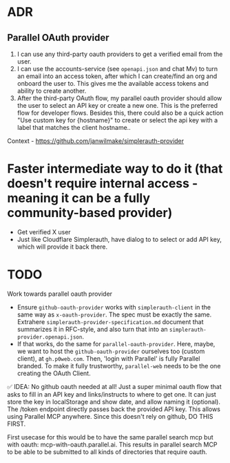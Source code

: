 # ADR

## Parallel OAuth provider

1. I can use any third-party oauth providers to get a verified email from the user.
2. I can use the accounts-service (see `openapi.json` and chat Mv) to turn an email into an access token, after which I can create/find an org and onboard the user to. This gives me the available access tokens and ability to create another.
3. After the third-party OAuth flow, my parallel oauth provider should allow the user to select an API key or create a new one. This is the preferred flow for developer flows. Besides this, there could also be a quick action "Use custom key for {hostname}" to create or select the api key with a label that matches the client hostname..

Context - https://github.com/janwilmake/simplerauth-provider

# Faster intermediate way to do it (that doesn't require internal access - meaning it can be a fully community-based provider)

- Get verified X user
- Just like Cloudflare Simplerauth, have dialog to to select or add API key, which will provide it back there.

# TODO

Work towards parallel oauth provider

- Ensure `github-oauth-provider` works with `simplerauth-client` in the same way as `x-oauth-provider`. The spec must be exactly the same. Extrahere `simplerauth-provider-specification.md` document that summarizes it in RFC-style, and also turn that into an `simplerauth-provider.openapi.json`.
- If that works, do the same for `parallel-oauth-provider`. Here, maybe, we want to host the `github-oauth-provider` ourselves too (custom client), at `gh.p0web.com`. Then, 'login with Parallel' is fully Parallel branded. To make it fully trustworthy, `parallel-web` needs to be the one creating the OAuth Client.

✅ IDEA: No github oauth needed at all! Just a super minimal oauth flow that asks to fill in an API key and links/instructs to where to get one. It can just store the key in localStorage and show date, and allow naming it (optional). The /token endpoint directly passes back the provided API key. This allows using Parallel MCP anywhere. Since this doesn't rely on github, DO THIS FIRST.

First usecase for this would be to have the same parallel search mcp but with oauth: mcp-with-oauth.parallel.ai. This results in parallel search MCP to be able to be submitted to all kinds of directories that require oauth.
